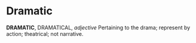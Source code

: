 # Dramatic

**DRAMATIC**, DRAMATICAL, _adjective_ Pertaining to the drama; represent by action; theatrical; not narrative.
